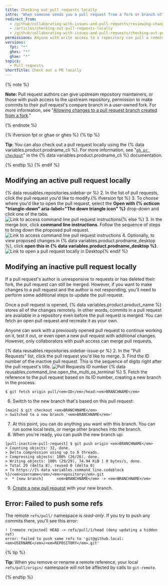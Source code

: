 ```yaml
---
title: Checking out pull requests locally
intro: "When someone sends you a pull request from a fork or branch of your repository, you can merge it locally to resolve a merge conflict or to test and verify the changes before merging on {% data variables.product.product_name %}."
redirect_from:
  - /github/collaborating-with-issues-and-pull-requests/reviewing-changes-in-pull-requests/checking-out-pull-requests-locally
  - /articles/checking-out-pull-requests-locally
  - /github/collaborating-with-issues-and-pull-requests/checking-out-pull-requests-locally
permissions: Anyone with write access to a repository can pull a remote pull request down locally.
versions:
  fpt: "*"
  ghes: "*"
  ghae: "*"
topics:
  - Pull requests
shortTitle: Check out a PR locally
---
```


{% note %}

**Note:** Pull request authors can give upstream repository maintainers, or those with push access to the upstream repository, permission to make commits to their pull request's compare branch in a user-owned fork. For more information, see "[Allowing changes to a pull request branch created from a fork](/articles/allowing-changes-to-a-pull-request-branch-created-from-a-fork)."

{% endnote %}

{% ifversion fpt or ghae or ghes %}
{% tip %}

**Tip**: You can also check out a pull request locally using the {% data variables.product.prodname_cli %}. For more information, see "[`gh pr checkout`](https://cli.github.com/manual/gh_pr_checkout)" in the {% data variables.product.prodname_cli %} documentation.

{% endtip %}
{% endif %}

## Modifying an active pull request locally

{% data reusables.repositories.sidebar-pr %} 2. In the list of pull requests, click the pull request you'd like to modify.{% ifversion fpt %} 3. To choose where you'd like to open the pull request, select the **Open with {% octicon "triangle-down" aria-label="The down triangle icon" %}** drop-down and click one of the tabs.
![Link to access command line pull request instructions](/assets/images/help/pull_requests/open-with-button.png){% else %} 3. In the merge box, click **command line instructions**. Follow the sequence of steps to bring down the proposed pull request.
![Link to access command line pull request instructions](/assets/images/help/pull_requests/pull_request_show_command_line_merge.png) 4. Optionally, to view proposed changes in {% data variables.product.prodname_desktop %}, click **open this in {% data variables.product.prodname_desktop %}**.
![Link to open a pull request locally in Desktop](/assets/images/help/desktop/open-pr-in-desktop.png){% endif %}

## Modifying an inactive pull request locally

If a pull request's author is unresponsive to requests or has deleted their fork, the pull request can still be merged. However, if you want to make changes to a pull request and the author is not responding, you'll need to perform some additional steps to update the pull request.

Once a pull request is opened, {% data variables.product.product_name %} stores all of the changes remotely. In other words, commits in a pull request are available in a repository even before the pull request is merged. You can fetch an open pull request and recreate it as your own.

Anyone can work with a previously opened pull request to continue working on it, test it out, or even open a new pull request with additional changes. However, only collaborators with push access can merge pull requests.

{% data reusables.repositories.sidebar-issue-pr %} 2. In the "Pull Requests" list, click the pull request you'd like to merge. 3. Find the ID number of the inactive pull request. This is the sequence of digits right after the pull request's title.
![Pull Requests ID number](/assets/images/help/pull_requests/pull_request_id_number.png)
{% data reusables.command_line.open_the_multi_os_terminal %} 5. Fetch the reference to the pull request based on its ID number, creating a new branch in the process.

```shell
$ git fetch origin pull/<em>ID</em>/head:<em>BRANCHNAME</em>
```

6. Switch to the new branch that's based on this pull request:

```shell
[main] $ git checkout <em>BRANCHNAME</em>
> Switched to a new branch '<em>BRANCHNAME</em>'
```

7. At this point, you can do anything you want with this branch. You can run some local tests, or merge other branches into the branch.
8. When you're ready, you can push the new branch up:

```shell
[pull-inactive-pull-request] $ git push origin <em>BRANCHNAME</em>
> Counting objects: 32, done.
> Delta compression using up to 8 threads.
> Compressing objects: 100% (26/26), done.
> Writing objects: 100% (29/29), 74.94 KiB | 0 bytes/s, done.
> Total 29 (delta 8), reused 0 (delta 0)
> To https://{% data variables.command_line.codeblock %}/<em>username</em>/<em>repository</em>.git
>  * [new branch]      <em>BRANCHNAME</em> -> <em>BRANCHNAME</em>
```

9. [Create a new pull request](/articles/creating-a-pull-request) with your new branch.

## Error: Failed to push some refs

The remote `refs/pull/` namespace is _read-only_. If you try to push any commits there, you'll see this error:

```shell
! [remote rejected] HEAD -> refs/pull/1/head (deny updating a hidden ref)
error: failed to push some refs to 'git@github.local:<em>USERNAME</em>/<em>REPOSITORY</em>.git'
```

{% tip %}

**Tip:** When you remove or rename a remote reference, your local `refs/pull/origin/` namespace will not be affected by calls to `git-remote`.

{% endtip %}
